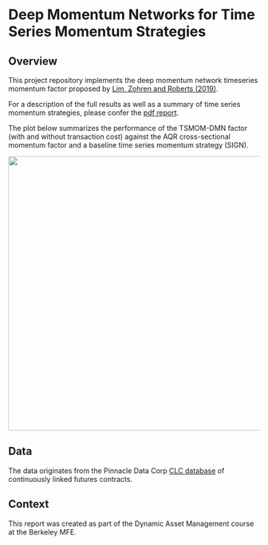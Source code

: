 # Deep Momentum Networks for Time Series Momentum Strategies

## Overview

This project repository implements the deep momentum network timeseries momentum factor proposed by [Lim, Zohren and Roberts (2019)](https://papers.ssrn.com/sol3/papers.cfm?abstract_id=3369195).

For a description of the full results as well as a summary of time series momentum strategies, please confer the [pdf report](https://github.com/maxlamberti/time-series-momentum/blob/master/Report.pdf). 

The plot below summarizes the performance of the TSMOM-DMN factor (with and without transaction cost) against the AQR cross-sectional momentum factor and a baseline time series momentum strategy (SIGN).

<img src="https://github.com/maxlamberti/time-series-momentum/blob/master/plots/comparison_price_log_series.png" width="550">

## Data

The data originates from the Pinnacle Data Corp [CLC database](https://pinnacledata2.com/clc.html) of continuously linked futures contracts.

## Context

This report was created as part of the Dynamic Asset Management course at the Berkeley MFE.
